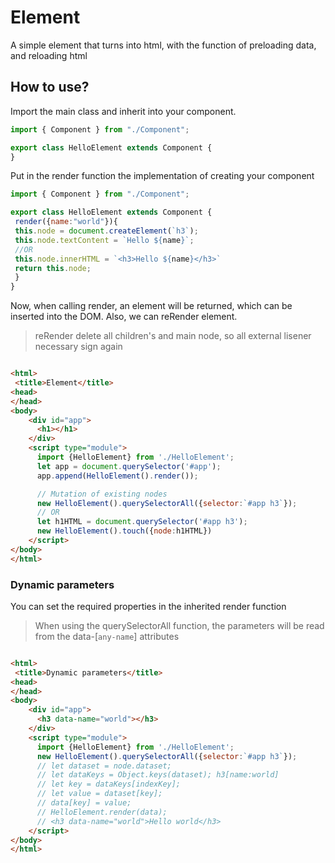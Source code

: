 # Element
 A simple element that turns into html, with the function of preloading data, and reloading html

## How to use?
Import the main class and inherit into your component.

```js
import { Component } from "./Component";

export class HelloElement extends Component {
}
```

Put in the render function the implementation of creating your component

```js
import { Component } from "./Component";

export class HelloElement extends Component {
 render({name:"world"}){
 this.node = document.createElement(`h3`);
 this.node.textContent = `Hello ${name}`;
 //OR
 this.node.innerHTML = `<h3>Hello ${name}</h3>`
 return this.node;
 }
}
```

Now, when calling render, an element will be returned, which can be inserted into the DOM.
Also, we can reRender element.
> reRender delete all children's and main node, so all external lisener necessary sign again

```html

<html>
 <title>Element</title>
<head>
</head>
<body>
    <div id="app">
      <h1></h1>
    </div>
    <script type="module">
      import {HelloElement} from './HelloElement';
      let app = document.querySelector('#app');
      app.append(HelloElement().render());

      // Mutation of existing nodes
      new HelloElement().querySelectorAll({selector:`#app h3`});
      // OR
      let h1HTML = document.querySelector('#app h3');
      new HelloElement().touch({node:h1HTML})
    </script>
</body>
</html>
```
### Dynamic parameters
You can set the required properties in the inherited render function
> When using the querySelectorAll function, the parameters will be read from the data-[`any-name`] attributes

```html

<html>
 <title>Dynamic parameters</title>
<head>
</head>
<body>
    <div id="app">
      <h3 data-name="world"></h3>
    </div>
    <script type="module">
      import {HelloElement} from './HelloElement';
      new HelloElement().querySelectorAll({selector:`#app h3`});
      // let dataset = node.dataset;
      // let dataKeys = Object.keys(dataset); h3[name:world]
      // let key = dataKeys[indexKey];
      // let value = dataset[key];
      // data[key] = value;
      // HelloElement.render(data);
      // <h3 data-name="world">Hello world</h3>
    </script>
</body>
</html>
```